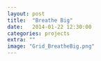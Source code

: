 ```yaml
---
layout: post
title:  "Breathe Big"
date:   2014-01-22 12:30:00
categories: projects
extra: ""
image: "Grid_BreatheBig.png"
---
```

